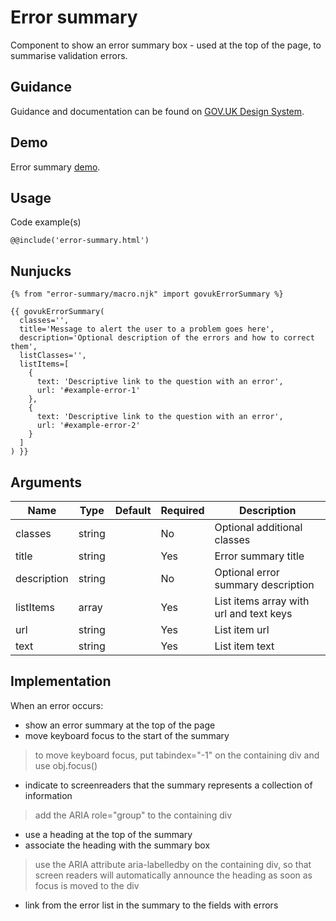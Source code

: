 # Error summary

Component to show an error summary box - used at the top of the page, to summarise validation errors.

## Guidance

Guidance and documentation can be found on [GOV.UK Design System](linkgoeshere).

## Demo

Error summary [demo](error-summary.html).

## Usage

Code example(s)

```
@@include('error-summary.html')
```

## Nunjucks

```
{% from "error-summary/macro.njk" import govukErrorSummary %}

{{ govukErrorSummary(
  classes='',
  title='Message to alert the user to a problem goes here',
  description='Optional description of the errors and how to correct them',
  listClasses='',
  listItems=[
    {
      text: 'Descriptive link to the question with an error',
      url: '#example-error-1'
    },
    {
      text: 'Descriptive link to the question with an error',
      url: '#example-error-2'
    }
  ]
) }}
```

## Arguments

| Name        | Type   | Default | Required | Description
|---          |---     |---      |---       |---
| classes     | string |         | No       | Optional additional classes
| title       | string |         | Yes      | Error summary title
| description | string |         | No       | Optional error summary description
| listItems   | array  |         | Yes      | List items array with url and text keys
| url         | string |         | Yes      | List item url
| text        | string |         | Yes      | List item text

<!--
## Installation

```
npm install --save @govuk-frontend/error-summary
```
-->

## Implementation

When an error occurs:

* show an error summary at the top of the page
* move keyboard focus to the start of the summary

> to move keyboard focus, put tabindex="-1" on the containing div and use obj.focus()

* indicate to screenreaders that the summary represents a collection of information

> add the ARIA role="group" to the containing div

* use a heading at the top of the summary
* associate the heading with the summary box

> use the ARIA attribute aria-labelledby on the containing div, so that screen readers will automatically announce the
> heading as soon as focus is moved to the div

* link from the error list in the summary to the fields with errors
